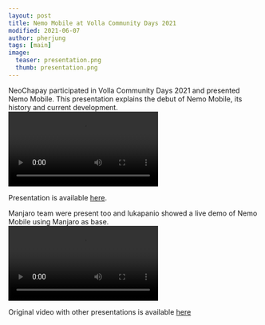 ```yaml
---
layout: post
title: Nemo Mobile at Volla Community Days 2021
modified: 2021-06-07
author: pherjung
tags: [main]
image:
  teaser: presentation.png
  thumb: presentation.png
---
```


NeoChapay participated in Volla Community Days 2021 and presented Nemo Mobile.
This presentation explains the debut of Nemo Mobile, its history and current development.
<video controls>
  <source src="/assets/nemo_at_volla_days.mp4" type="video/mp4">
</video>

Presentation is available [here](/assets/Something_about_nemo.pdf).

Manjaro team were present too and lukapanio showed a live demo of Nemo Mobile using Manjaro as base.
<video controls>
  <source src="/assets/nemo_demo_manjaro.mp4" type="video/mp4">
</video>

Original video with other presentations is available [here](https://www.youtube.com/watch?v=X9bASL_Q9Y8)
